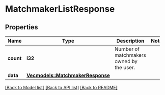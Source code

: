 # MatchmakerListResponse

## Properties

Name | Type | Description | Notes
------------ | ------------- | ------------- | -------------
**count** | **i32** | Number of matchmakers owned by the user. | 
**data** | [**Vec<models::MatchmakerResponse>**](MatchmakerResponse.md) |  | 

[[Back to Model list]](../README.md#documentation-for-models) [[Back to API list]](../README.md#documentation-for-api-endpoints) [[Back to README]](../README.md)


